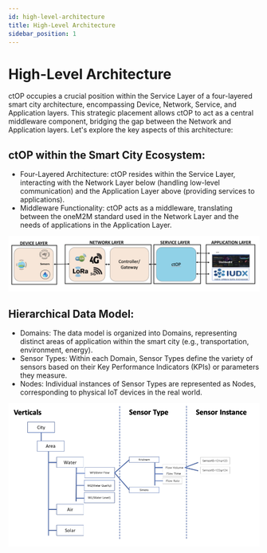 ```yaml
---
id: high-level-architecture
title: High-Level Architecture
sidebar_position: 1
---
```


# High-Level Architecture
ctOP occupies a crucial position within the Service Layer of a four-layered smart city architecture, encompassing Device, Network, Service, and Application layers. This strategic placement allows ctOP to act as a central middleware component, bridging the gap between the Network and Application layers. Let's explore the key aspects of this architecture:


## ctOP within the Smart City Ecosystem:
- Four-Layered Architecture: ctOP resides within the Service Layer, interacting with the Network Layer below (handling low-level communication) and the Application Layer above (providing services to applications).
- Middleware Functionality: ctOP acts as a middleware, translating between the oneM2M standard used in the Network Layer and the needs of applications in the Application Layer.

![ctOP architecture](../images/ctop-arch.png)

## Hierarchical Data Model:
- Domains: The data model is organized into Domains, representing distinct areas of application within the smart city (e.g., transportation, environment, energy).
- Sensor Types: Within each Domain, Sensor Types define the variety of sensors based on their Key Performance Indicators (KPIs) or parameters they measure.
- Nodes: Individual instances of Sensor Types are represented as Nodes, corresponding to physical IoT devices in the real world.

![ctop-data-model](../images/ctop-data-model.png)